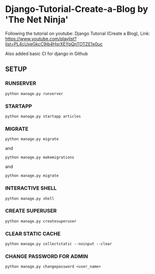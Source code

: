 # Django-Tutorial-Create-a-Blog by 'The Net Ninja'


Following the tutorial on youtube: Django Tutorial (Create a Blog), Link: https://www.youtube.com/playlist?list=PL4cUxeGkcC9ib4HsrXEYpQnTOTZE1x0uc

Also added basic CI for django in Github

## SETUP 


### RUNSERVER

`python manage.py runserver`


### STARTAPP

`python manage.py startapp articles`

### MIGRATE

`python manage.py migrate`

and 

`python manage.py makemigrations`

and 

`python manage.py migrate`

### INTERACTIVE SHELL

`python manage.py shell`

### CREATE SUPERUSER

`python manage.py createsuperuser` 

### CLEAR STATIC CACHE

`python manage.py collectstatic --noinput --clear`

### CHANGE PASSWORD FOR ADMIN

`python manage.py changepassword <user_name>`
